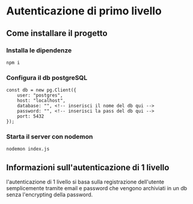 # Autenticazione di primo livello

## Come installare il progetto

### Installa le dipendenze
````
npm i
````

### Configura il db postgreSQL
````
const db = new pg.Client({
    user: "postgres",
    host: "localhost",
    database: "", <!-- inserisci il nome del db qui -->
    password: "", <!-- inserisci la pass del db qui -->
    port: 5432
});
````

### Starta il server con nodemon
````
nodemon index.js
````

## Informazioni sull'autenticazione di 1 livello

l'autenticazione di 1 livello si basa sulla registrazione dell'utente
semplicemente tramite email e password che vengono archiviati in un db
senza l'encrypting della password.
